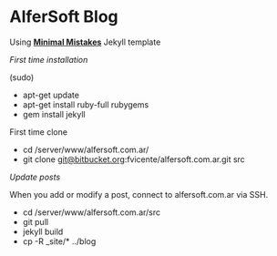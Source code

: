 # AlferSoft Blog

Using **[Minimal Mistakes](http://mmistakes.github.io/minimal-mistakes)** Jekyll template

*First time installation*

(sudo)
- apt-get update
- apt-get install ruby-full rubygems
- gem install jekyll

First time clone
- cd /server/www/alfersoft.com.ar/
- git clone git@bitbucket.org:fvicente/alfersoft.com.ar.git src


*Update posts*

When you add or modify a post, connect to alfersoft.com.ar via SSH.
- cd /server/www/alfersoft.com.ar/src
- git pull
- jekyll build
- cp -R _site/* ../blog
